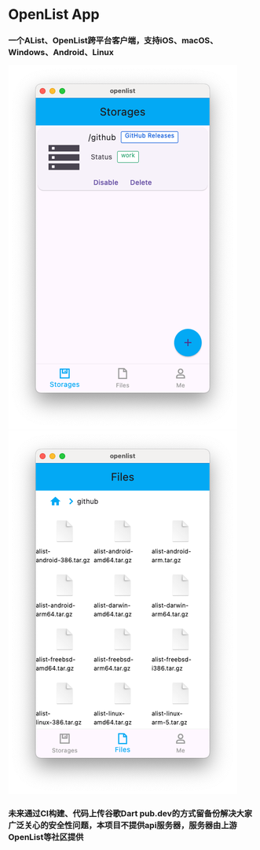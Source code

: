 # OpenList App
### 一个AList、OpenList跨平台客户端，支持iOS、macOS、Windows、Android、Linux

![storages](assets/images/macos/storages.png) ![files](assets/images/macos/files.png)

### 未来通过CI构建、代码上传谷歌Dart pub.dev的方式留备份解决大家广泛关心的安全性问题，本项目不提供api服务器，服务器由上游OpenList等社区提供
